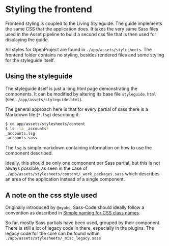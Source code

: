 Styling the frontend
====================

Frontend styling is coupled to the Living Styleguide. The guide implements the same CSS that the application does. It takes the very same Sass files used in the Asset pipeline to build a second css file that is then used for displaying the guide.

All styles for OpenProject are found in `./app/assets/stylesheets`. The frontend folder contains no styling, besides rendered files and some styling for the styleguide itself.

## Using the styleguide

The styleguide itself is just a long html page demonstrating the components. It can be modified by altering its base file `styleguide.html` (see `./app/assets/styleguide.html`).

The general approach here is that for every partial of sass there is a Markdown file (`*.lsg`) describing it:

```bash
$ cd app/assets/stylesheets/content
$ ls -la _accounts*
_accounts.lsg
_accounts.sass
```

The `lsg` is simple markdown containing information on how to use the component described.

Ideally, this should be only one component per Sass partial, but this is not always possible, as seen in the case of `./app/assets/stylesheets/content/_work_packages.sass` which describes an area of the application instead of a single component.

## A note on the css style used

Originally introduced by `@myabc`, Sass-Code should ideally follow a convention as described in [Simple naming for CSS class names](http://www.hagenburger.net/BLOG/Modular-CSS-Class-Names.html).

So far, mostly Sass partials have been used, grouped by their component. There is still a lot of legacy code in there, especially in the plugins. The legacy code for the core can be found within `./app/assets/stylesheets/_misc_legacy.sass`
